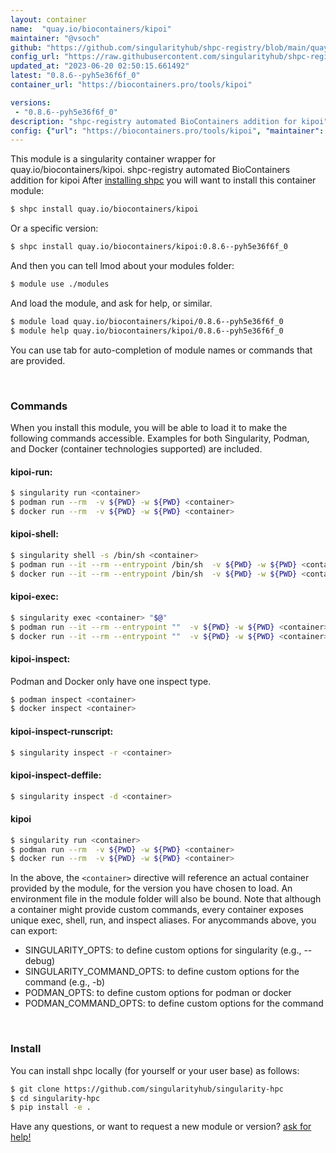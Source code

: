 ```yaml
---
layout: container
name:  "quay.io/biocontainers/kipoi"
maintainer: "@vsoch"
github: "https://github.com/singularityhub/shpc-registry/blob/main/quay.io/biocontainers/kipoi/container.yaml"
config_url: "https://raw.githubusercontent.com/singularityhub/shpc-registry/main/quay.io/biocontainers/kipoi/container.yaml"
updated_at: "2023-06-20 02:50:15.661492"
latest: "0.8.6--pyh5e36f6f_0"
container_url: "https://biocontainers.pro/tools/kipoi"

versions:
 - "0.8.6--pyh5e36f6f_0"
description: "shpc-registry automated BioContainers addition for kipoi"
config: {"url": "https://biocontainers.pro/tools/kipoi", "maintainer": "@vsoch", "description": "shpc-registry automated BioContainers addition for kipoi", "latest": {"0.8.6--pyh5e36f6f_0": "sha256:fb7358545a3d34bfd9eb01b0087b34085d1a8eb4e7f28a66089fd7bac45cba57"}, "tags": {"0.8.6--pyh5e36f6f_0": "sha256:fb7358545a3d34bfd9eb01b0087b34085d1a8eb4e7f28a66089fd7bac45cba57"}, "docker": "quay.io/biocontainers/kipoi"}
---
```


This module is a singularity container wrapper for quay.io/biocontainers/kipoi.
shpc-registry automated BioContainers addition for kipoi
After [installing shpc](#install) you will want to install this container module:


```bash
$ shpc install quay.io/biocontainers/kipoi
```

Or a specific version:

```bash
$ shpc install quay.io/biocontainers/kipoi:0.8.6--pyh5e36f6f_0
```

And then you can tell lmod about your modules folder:

```bash
$ module use ./modules
```

And load the module, and ask for help, or similar.

```bash
$ module load quay.io/biocontainers/kipoi/0.8.6--pyh5e36f6f_0
$ module help quay.io/biocontainers/kipoi/0.8.6--pyh5e36f6f_0
```

You can use tab for auto-completion of module names or commands that are provided.

<br>

### Commands

When you install this module, you will be able to load it to make the following commands accessible.
Examples for both Singularity, Podman, and Docker (container technologies supported) are included.

#### kipoi-run:

```bash
$ singularity run <container>
$ podman run --rm  -v ${PWD} -w ${PWD} <container>
$ docker run --rm  -v ${PWD} -w ${PWD} <container>
```

#### kipoi-shell:

```bash
$ singularity shell -s /bin/sh <container>
$ podman run --it --rm --entrypoint /bin/sh  -v ${PWD} -w ${PWD} <container>
$ docker run --it --rm --entrypoint /bin/sh  -v ${PWD} -w ${PWD} <container>
```

#### kipoi-exec:

```bash
$ singularity exec <container> "$@"
$ podman run --it --rm --entrypoint ""  -v ${PWD} -w ${PWD} <container> "$@"
$ docker run --it --rm --entrypoint ""  -v ${PWD} -w ${PWD} <container> "$@"
```

#### kipoi-inspect:

Podman and Docker only have one inspect type.

```bash
$ podman inspect <container>
$ docker inspect <container>
```

#### kipoi-inspect-runscript:

```bash
$ singularity inspect -r <container>
```

#### kipoi-inspect-deffile:

```bash
$ singularity inspect -d <container>
```



#### kipoi

```bash
$ singularity run <container>
$ podman run --rm  -v ${PWD} -w ${PWD} <container>
$ docker run --rm  -v ${PWD} -w ${PWD} <container>
```


In the above, the `<container>` directive will reference an actual container provided
by the module, for the version you have chosen to load. An environment file in the
module folder will also be bound. Note that although a container
might provide custom commands, every container exposes unique exec, shell, run, and
inspect aliases. For anycommands above, you can export:

 - SINGULARITY_OPTS: to define custom options for singularity (e.g., --debug)
 - SINGULARITY_COMMAND_OPTS: to define custom options for the command (e.g., -b)
 - PODMAN_OPTS: to define custom options for podman or docker
 - PODMAN_COMMAND_OPTS: to define custom options for the command

<br>

### Install

You can install shpc locally (for yourself or your user base) as follows:

```bash
$ git clone https://github.com/singularityhub/singularity-hpc
$ cd singularity-hpc
$ pip install -e .
```

Have any questions, or want to request a new module or version? [ask for help!](https://github.com/singularityhub/singularity-hpc/issues)